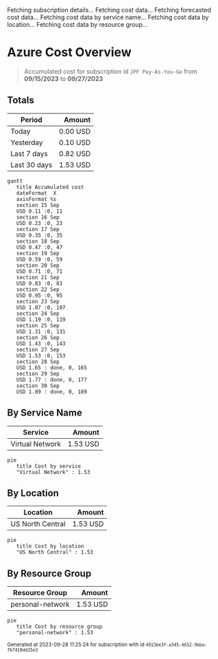 Fetching subscription details...
Fetching cost data...
Fetching forecasted cost data...
Fetching cost data by service name...
Fetching cost data by location...
Fetching cost data by resource group...
# Azure Cost Overview

> Accumulated cost for subscription id `JPF Pay-As-You-Go` from **09/15/2023** to **09/27/2023**

## Totals

|Period|Amount|
|---|---:|
|Today|0.00 USD|
|Yesterday|0.10 USD|
|Last 7 days|0.82 USD|
|Last 30 days|1.53 USD|

```mermaid
gantt
   title Accumulated cost
   dateFormat  X
   axisFormat %s
   section 15 Sep
   USD 0.11 :0, 11
   section 16 Sep
   USD 0.23 :0, 23
   section 17 Sep
   USD 0.35 :0, 35
   section 18 Sep
   USD 0.47 :0, 47
   section 19 Sep
   USD 0.59 :0, 59
   section 20 Sep
   USD 0.71 :0, 71
   section 21 Sep
   USD 0.83 :0, 83
   section 22 Sep
   USD 0.95 :0, 95
   section 23 Sep
   USD 1.07 :0, 107
   section 24 Sep
   USD 1.19 :0, 119
   section 25 Sep
   USD 1.31 :0, 131
   section 26 Sep
   USD 1.43 :0, 143
   section 27 Sep
   USD 1.53 :0, 153
   section 28 Sep
   USD 1.65 : done, 0, 165
   section 29 Sep
   USD 1.77 : done, 0, 177
   section 30 Sep
   USD 1.89 : done, 0, 189
```

## By Service Name

|Service|Amount|
|---|---:|
|Virtual Network|1.53 USD|

```mermaid
pie
   title Cost by service
   "Virtual Network" : 1.53
```

## By Location

|Location|Amount|
|---|---:|
|US North Central|1.53 USD|

```mermaid
pie
   title Cost by location
   "US North Central" : 1.53
```

## By Resource Group

|Resource Group|Amount|
|---|---:|
|personal-network|1.53 USD|

```mermaid
pie
   title Cost by resource group
   "personal-network" : 1.53
```

<sup>Generated at 2023-09-28 11:25:24 for subscription with id `4913be3f-a345-4652-9bba-767418dd25e3`</sup>
